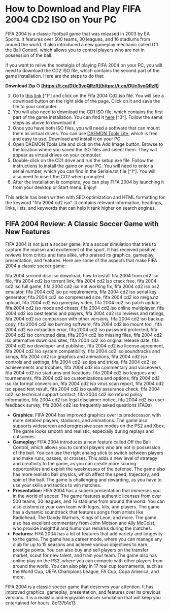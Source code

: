 
 
# How to Download and Play FIFA 2004 CD2 ISO on Your PC
 
FIFA 2004 is a classic football game that was released in 2003 by EA Sports. It features over 500 teams, 30 leagues, and 16 stadiums from around the world. It also introduced a new gameplay mechanic called Off the Ball Control, which allows you to control players who are not in possession of the ball.
 
If you want to relive the nostalgia of playing FIFA 2004 on your PC, you will need to download the CD2 ISO file, which contains the second part of the game installation. Here are the steps to do that:
 
**Download Zip ○ [https://t.co/DUc3voQRzR](https://t.co/DUc3voQRzR)**


 
1. Go to [this link](https://archive.org/download/fifa-2004-cd-2) [^1^] and click on the Fifa 2004 Cd2.iso file. You will see a download button on the right side of the page. Click on it and save the file to your computer.
2. You will also need to download the CD1 ISO file, which contains the first part of the game installation. You can find it [here](https://archive.org/details/fifa2004cd1) [^3^]. Follow the same steps as above to download it.
3. Once you have both ISO files, you will need a software that can mount them as virtual drives. You can use [DAEMON Tools Lite](https://www.daemon-tools.cc/products/dtLite), which is free and easy to use. Download and install it on your PC.
4. Open DAEMON Tools Lite and click on the Add Image button. Browse to the location where you saved the ISO files and select them. They will appear as virtual drives on your computer.
5. Double-click on the CD1 drive and run the setup.exe file. Follow the instructions to install the game on your PC. You will need to enter a serial number, which you can find in the Seriale.txt file [^1^]. You will also need to insert the CD2 when prompted.
6. After the installation is complete, you can play FIFA 2004 by launching it from your desktop or Start menu. Enjoy!

This article has been written with SEO optimization and HTML formatting for the keyword "fifa 2004 cd2 iso". It contains relevant information, headings, links, lists, and keywords that can help it rank higher on search engines.

## FIFA 2004 Review: A Classic Soccer Game with New Features
 
FIFA 2004 is not just a soccer game, it's a soccer simulation that tries to capture the realism and excitement of the sport. It has received positive reviews from critics and fans alike, who praised its graphics, gameplay, presentation, and features. Here are some of the aspects that make FIFA 2004 a classic soccer game:
 
fifa 2004 second disc iso download,  how to install fifa 2004 from cd2 iso file,  fifa 2004 cd2 iso torrent link,  fifa 2004 cd2 iso crack free,  fifa 2004 cd2 iso full game,  fifa 2004 cd2 iso not working fix,  fifa 2004 cd2 iso ps2 emulator,  fifa 2004 cd2 iso pc requirements,  fifa 2004 cd2 iso serial key generator,  fifa 2004 cd2 iso compressed size,  fifa 2004 cd2 iso mega.nz upload,  fifa 2004 cd2 iso gameplay video,  fifa 2004 cd2 iso patch update,  fifa 2004 cd2 iso mods and cheats,  fifa 2004 cd2 iso online multiplayer,  fifa 2004 cd2 iso best teams and players,  fifa 2004 cd2 iso reviews and ratings,  fifa 2004 cd2 iso comparison with other versions,  fifa 2004 cd2 iso backup copy,  fifa 2004 cd2 iso burning software,  fifa 2004 cd2 iso mount tool,  fifa 2004 cd2 iso extraction error,  fifa 2004 cd2 iso password protected,  fifa 2004 cd2 iso corrupted data,  fifa 2004 cd2 iso missing files,  fifa 2004 cd2 iso alternative download sites,  fifa 2004 cd2 iso original release date,  fifa 2004 cd2 iso developer and publisher,  fifa 2004 cd2 iso license agreement,  fifa 2004 cd2 iso system compatibility,  fifa 2004 cd2 iso soundtracks and songs,  fifa 2004 cd2 iso graphics and animations,  fifa 2004 cd2 iso controls and settings,  fifa 2004 cd2 iso tips and tricks,  fifa 2004 cd2 iso achievements and trophies,  fifa 2004 cd2 iso commentary and voiceovers,  fifa 2004 cd2 iso stadiums and locations,  fifa 2004 cd2 iso leagues and tournaments,  fifa 2004 cd2 iso customizations and options,  fifa 2004 cd2 iso rar format conversion,  fifa 2004 cd2 iso virus scan report,  fifa 2004 cd2 iso speed test result,  fifa 2004 cd2 iso quality assurance check,  fifa 2004 cd2 iso technical support contact,  fifa 2004 cd2 iso refund policy information,  fifa 2004 cd2 iso legal disclaimer notice,  fifa 2004 cd2 iso user feedback survey,  fifa 2004 cd2 iso frequently asked questions (FAQs)

- **Graphics:** FIFA 2004 has improved graphics over its predecessor, with more detailed players, stadiums, and animations. The game also supports widescreen and progressive scan modes on the PS2 and Xbox. The game looks smooth and realistic, especially during replays and cutscenes.
- **Gameplay:** FIFA 2004 introduces a new feature called Off the Ball Control, which allows you to control players who are not in possession of the ball. You can use the right analog stick to switch between players and make runs, passes, or crosses. This adds a new level of strategy and creativity to the game, as you can create more scoring opportunities and exploit the weaknesses of the defense. The game also has more realistic ball physics, which affect the speed, trajectory, and spin of the ball. The game is challenging and rewarding, as you have to use your skills and tactics to win matches.
- **Presentation:** FIFA 2004 has a superb presentation that immerses you in the world of soccer. The game features authentic licenses from over 500 teams, 30 leagues, and 16 stadiums from around the world. You can also customize your own team with logos, kits, and players. The game has a dynamic soundtrack that features songs from artists like Radiohead, The Dandy Warhols, Kings of Leon, and more. The game also has excellent commentary from John Motson and Ally McCoist, who provide insightful and humorous remarks during the matches.
- **Features:** FIFA 2004 has a lot of features that add variety and longevity to the game. The game has a career mode, where you can manage any club for up to 15 seasons and achieve various objectives to earn prestige points. You can also buy and sell players on the transfer market, scout for new talent, and train your team. The game also has online play on the PS2, where you can compete with other players from around the world. You can also play in 17 real cup tournaments, such as the World Cup, UEFA Champions League, FA Cup, Copa America, and more.

FIFA 2004 is a classic soccer game that deserves your attention. It has improved graphics, gameplay, presentation, and features over its previous versions. It is a realistic and enjoyable soccer simulation that will keep you entertained for hours.
 8cf37b1e13
 
